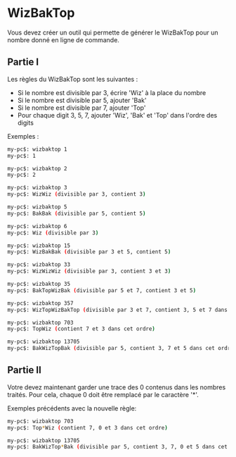 # WizBakTop

Vous devez créer un outil qui permette de générer le WizBakTop pour un nombre donné en ligne de commande.

## Partie I

Les règles du WizBakTop sont les suivantes :
* Si le nombre est divisible par 3, écrire 'Wiz' à la place du nombre
* Si le nombre est divisible par 5, ajouter 'Bak'
* Si le nombre est divisible par 7, ajouter 'Top'
* Pour chaque digit 3, 5, 7, ajouter 'Wiz', 'Bak' et 'Top' dans l'ordre des digits

Exemples :

```sh
my-pc$: wizbaktop 1
my-pc$: 1

my-pc$: wizbaktop 2
my-pc$: 2

my-pc$: wizbaktop 3
my-pc$: WizWiz (divisible par 3, contient 3)

my-pc$: wizbaktop 5
my-pc$: BakBak (divisible par 5, contient 5)

my-pc$: wizbaktop 6
my-pc$: Wiz (divisible par 3)

my-pc$: wizbaktop 15
my-pc$: WizBakBak (divisible par 3 et 5, contient 5)

my-pc$: wizbaktop 33
my-pc$: WizWizWiz (divisible par 3, contient 3 et 3)

my-pc$: wizbaktop 35
my-pc$: BakTopWizBak (divisible par 5 et 7, contient 3 et 5)

my-pc$: wizbaktop 357
my-pc$: WizTopWizBakTop (divisible par 3 et 7, contient 3, 5 et 7 dans cet ordre)

my-pc$: wizbaktop 703
my-pc$: TopWiz (contient 7 et 3 dans cet ordre)

my-pc$: wizbaktop 13705
my-pc$: BakWizTopBak (divisible par 5, contient 3, 7 et 5 dans cet ordre)
```

## Partie II

Votre devez maintenant garder une trace des 0 contenus dans les nombres traités.
Pour cela, chaque 0 doit être remplacé par le caractère '*'.

Exemples précédents avec la nouvelle règle:

```sh
my-pc$: wizbaktop 703
my-pc$: Top*Wiz (contient 7, 0 et 3 dans cet ordre)

my-pc$: wizbaktop 13705
my-pc$: BakWizTop*Bak (divisible par 5, contient 3, 7, 0 et 5 dans cet ordre)
```
